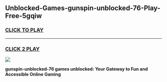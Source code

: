 
## Unblocked-Games-gunspin-unblocked-76-Play-Free-5gqiw
<h3>
<a href="https://premium76.site?title=gunspin-unblocked-76&ref=18A1">CLICK TO PLAY</a></h3>
<hr>

<h3>
<a href="https://premium76.site?title=gunspin-unblocked-76&ref=18A1">CLICK 2 PLAY</a>
  
</h3>

<a href="https://premium76.site?title=gunspin-unblocked-76&ref=18A1"><img src="https://clearcache.store/games.png"></a>


**gunspin-unblocked-76 games unblocked: Your Gateway to Fun and Accessible Online Gaming**
